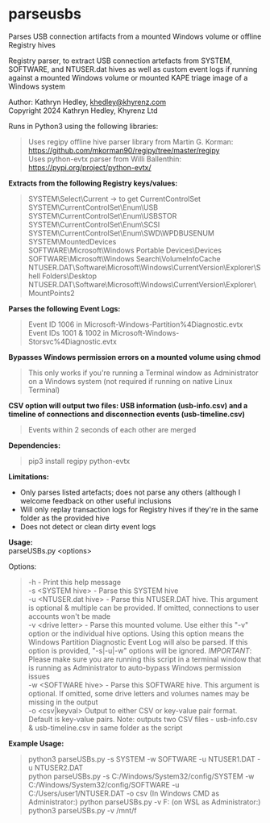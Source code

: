 # parseusbs
Parses USB connection artifacts from a mounted Windows volume or offline Registry hives


Registry parser, to extract USB connection artefacts from SYSTEM, SOFTWARE, and NTUSER.dat hives as well as custom event logs if running against a mounted Windows volume or mounted KAPE triage image of a Windows system 

Author: Kathryn Hedley, khedley@khyrenz.com  
Copyright 2024 Kathryn Hedley, Khyrenz Ltd  

Runs in Python3 using the following libraries:
> Uses regipy offline hive parser library from Martin G. Korman: https://github.com/mkorman90/regipy/tree/master/regipy  
> Uses python-evtx parser from Willi Ballenthin: https://pypi.org/project/python-evtx/


**Extracts from the following Registry keys/values:**  
>  SYSTEM\Select\Current -> to get CurrentControlSet  
>  SYSTEM\CurrentControlSet\Enum\USB  
>  SYSTEM\CurrentControlSet\Enum\USBSTOR  
>  SYSTEM\CurrentControlSet\Enum\SCSI  
>  SYSTEM\CurrentControlSet\Enum\SWD\WPDBUSENUM
>  SYSTEM\MountedDevices  
>  SOFTWARE\Microsoft\Windows Portable Devices\Devices  
>  SOFTWARE\Microsoft\Windows Search\VolumeInfoCache  
>  NTUSER.DAT\Software\Microsoft\Windows\CurrentVersion\Explorer\Shell Folders\Desktop  
>  NTUSER.DAT\Software\Microsoft\Windows\CurrentVersion\Explorer\MountPoints2  

**Parses the following Event Logs:**  
>  Event ID 1006 in Microsoft-Windows-Partition%4Diagnostic.evtx  
>  Event IDs 1001 & 1002 in Microsoft-Windows-Storsvc%4Diagnostic.evtx  

**Bypasses Windows permission errors on a mounted volume using chmod**  
> This only works if you're running a Terminal window as Administrator on a Windows system (not required if running on native Linux Terminal)
  
**CSV option will output two files: USB information (usb-info.csv) and a timeline of connections and disconnection events (usb-timeline.csv)**  
> Events within 2 seconds of each other are merged  

**Dependencies:**  
> pip3 install regipy python-evtx


**Limitations:**  
  - Only parses listed artefacts; does not parse any others (although I welcome feedback on other useful inclusions 
  - Will only replay transaction logs for Registry hives if they're in the same folder as the provided hive 
  - Does not detect or clean dirty event logs


**Usage:**  
  parseUSBs.py \<options\>  
	
Options:  
> 	-h 		          	- Print this help message  
>	-s    \<SYSTEM hive\>  		- Parse this SYSTEM hive    
>	-u    \<NTUSER.dat hive\> 	- Parse this NTUSER.DAT hive. This argument is optional & multiple can be provided. If omitted, connections to user accounts won\'t be made   
> 	-v    \<drive letter\>		- Parse this mounted volume. Use either this "-v" option or the individual hive options. Using this option means the Windows Partition Diagnostic Event Log will also be parsed. If this option is provided, "-s|-u|-w" options will be ignored. *IMPORTANT*: Please make sure you are running this script in a terminal window that is running as Administrator to auto-bypass Windows permission issues  
> 	-w    \<SOFTWARE hive\>	 	- Parse this SOFTWARE hive. This argument is optional. If omitted, some drive letters and volumes names may be missing in the output  
>	-o    \<csv|keyval\>		Output to either CSV or key-value pair format. Default is key-value pairs. Note: outputs two CSV files - usb-info.csv & usb-timeline.csv in same folder as the script  

**Example Usage:**  
>    python3 parseUSBs.py -s SYSTEM -w SOFTWARE -u NTUSER1.DAT -u NTUSER2.DAT  
>    python parseUSBs.py -s C:/Windows/System32/config/SYSTEM -w C:/Windows/System32/config/SOFTWARE -u C:/Users/user1/NTUSER.DAT -o csv
>    (In Windows CMD as Administrator:) python parseUSBs.py -v F: 
>    (on WSL as Administrator:) python3 parseUSBs.py -v /mnt/f  
